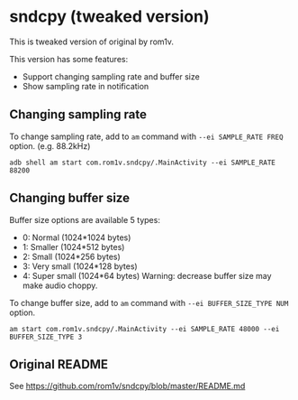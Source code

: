 # sndcpy (tweaked version)
This is tweaked version of original by rom1v.

This version has some features:
- Support changing sampling rate and buffer size
- Show sampling rate in notification

## Changing sampling rate
To change sampling rate, add to `am` command with `--ei SAMPLE_RATE FREQ` option.
(e.g. 88.2kHz)
```
adb shell am start com.rom1v.sndcpy/.MainActivity --ei SAMPLE_RATE 88200
```

## Changing buffer size
Buffer size options are available 5 types:
- 0: Normal (1024*1024 bytes)
- 1: Smaller (1024*512 bytes)
- 2: Small (1024*256 bytes)
- 3: Very small (1024*128 bytes)
- 4: Super small (1024*64 bytes)
Warning: decrease buffer size may make audio choppy.

To change buffer size, add to `am` command with `--ei BUFFER_SIZE_TYPE NUM` option.
```
am start com.rom1v.sndcpy/.MainActivity --ei SAMPLE_RATE 48000 --ei BUFFER_SIZE_TYPE 3
```

## Original README
See https://github.com/rom1v/sndcpy/blob/master/README.md